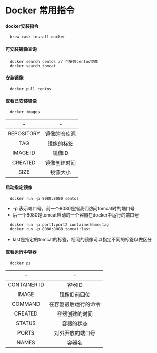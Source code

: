 # Docker 常用指令

#### docker安装指令
```
  brew cask install docker
```

#### 可安装镜像查询
```
  docker search centos // 可安装centos镜像
  docker search tomcat
```

#### 安装镜像
```
  docker pull centos
```

#### 查看已安装镜像
```
  docker images
```

|      -     |     -       |
| :--------: | :----------:|
| REPOSITORY | 镜像的仓库源  |
| TAG        | 镜像的标签   |
| IMAGE ID   | 镜像ID       |
| CREATED    | 镜像创建时间  |
| SIZE       | 镜像大小      |


#### 启动指定镜像
```
  docker run -p 8080:8080 centos
```
  - -p 表示端口号，前一个8080是指我们访问tomcat时的端口号
  - 后一个8080是tomcat启动的一个容器在docker中运行的端口号

```
  docker run -p port1:port2 containerName:tag
  docker run -p 8080:8080 tomcat:last
```
  - last是指定的tomcat的标签，相同的镜像可以指定不同的标签以做区分

#### 查看运行中容器
```
  docker ps
```

| - | - |
| :--------:   | :------:|
| CONTAINER ID | 容器ID |
| IMAGE        | 镜像ID前四位 |
| COMMAND      | 在容器最后运行的命令 |
| CREATED      | 容器创建的时间 |
| STATUS       | 容器的状态 |
| PORTS        | 对外开放的端口号   
| NAMES        | 容器名    |
